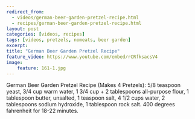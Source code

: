 ```yaml
---
redirect_from: 
  - videos/german-beer-garden-pretzel-recipe.html
  - recipes/german-beer-garden-pretzel-recipe.html
layout: post
categories: [videos, recipes]
tags: [videos, pretzels, nomeats, beer garden]
excerpt: 
title: "German Beer Garden Pretzel Recipe"
feature_video: https://www.youtube.com/embed/rCRfksacsV4
image:
    feature: 161-1.jpg
---
```


German Beer Garden Pretzel Recipe (Makes 4 Pretzels): 5/8 teaspoon yeast, 3/4 cup warm water, 1 3/4 cup + 2 tablespoons all-purpose flour, 1 tablespoon butter, unsalted, 1 teaspoon salt, 4 1/2 cups water, 2 tablespoons sodium hydroxide, 1 tablespoon rock salt. 400 degrees fahrenheit for 18-22 minutes.
